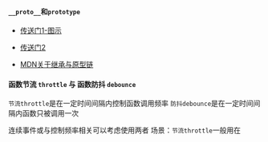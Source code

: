 #### `__proto__`和`prototype`

- [传送门1-图示](https://www.processon.com/view/link/5cd95a72e4b00528647f6cd5)

- [传送门2](https://github.com/creeperyang/blog/issues/9)
  
- [MDN关于继承与原型链](https://developer.mozilla.org/zh-CN/docs/Web/JavaScript/Inheritance_and_the_prototype_chain)


#### 函数节流 `throttle` 与 函数防抖 `debounce`
`节流throttle`是在一定时间间隔内控制函数调用频率
`防抖debounce`是在一定时间间隔内函数只被调用一次

连续事件或与控制频率相关可以考虑使用两者
场景：`节流throttle`一般用在



